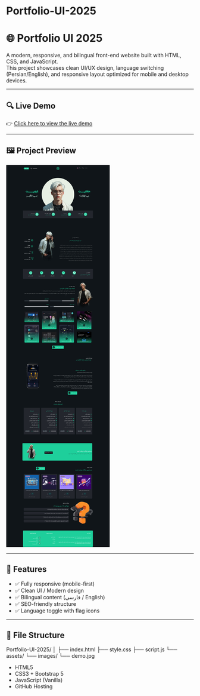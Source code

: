 # Portfolio-UI-2025
# 🌐 Portfolio UI 2025

A modern, responsive, and bilingual front-end website built with HTML, CSS, and JavaScript.  
This project showcases clean UI/UX design, language switching (Persian/English), and responsive layout optimized for mobile and desktop devices.

---

## 🔍 Live Demo

👉 [Click here to view the live demo]([https://your-demo-url.netlify.app](https://tdmxhoko.github.io/Portfolio-UI-2025/))

---

## 🖼️ Project Preview

![Website Preview](https://raw.githubusercontent.com/TDMxHOKO/Portfolio-UI-2025/refs/heads/main/dark_sample/demo.jpg)

---

## 🚀 Features

- ✅ Fully responsive (mobile-first)
- ✅ Clean UI / Modern design
- ✅ Bilingual content (فارسی / English)
- ✅ SEO-friendly structure
- ✅ Language toggle with flag icons

---

## 📁 File Structure

Portfolio-UI-2025/
│
├── index.html
├── style.css
├── script.js
└── assets/
└── images/
└── demo.jpg
- HTML5
- CSS3 + Bootstrap 5
- JavaScript (Vanilla)
- GitHub Hosting
